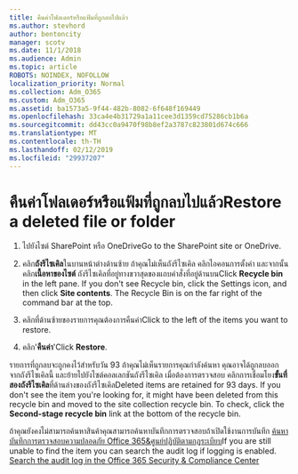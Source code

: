 ```yaml
---
title: คืนค่าโฟลเดอร์หรือแฟ้มที่ถูกลบไปแล้ว
ms.author: stevhord
author: bentoncity
manager: scotv
ms.date: 11/1/2018
ms.audience: Admin
ms.topic: article
ROBOTS: NOINDEX, NOFOLLOW
localization_priority: Normal
ms.collection: Adm_O365
ms.custom: Adm_O365
ms.assetid: ba1573a5-9f44-482b-8082-6f648f169449
ms.openlocfilehash: 33ca4e4b31729a1a11cee3d1359cd75286cb1b6a
ms.sourcegitcommit: dd43cc0a9470f98b8ef2a3787c823801d674c666
ms.translationtype: MT
ms.contentlocale: th-TH
ms.lasthandoff: 02/12/2019
ms.locfileid: "29937207"
---
```

# <a name="restore-a-deleted-file-or-folder"></a><span data-ttu-id="88615-102">คืนค่าโฟลเดอร์หรือแฟ้มที่ถูกลบไปแล้ว</span><span class="sxs-lookup"><span data-stu-id="88615-102">Restore a deleted file or folder</span></span>

1. <span data-ttu-id="88615-103">ไปยังไซต์ SharePoint หรือ OneDrive</span><span class="sxs-lookup"><span data-stu-id="88615-103">Go to the SharePoint site or OneDrive.</span></span>
    
2. <span data-ttu-id="88615-p101">คลิก**ถังรีไซเคิล**ในบานหน้าต่างด้านซ้าย ถ้าคุณไม่เห็นถังรีไซเคิล คลิกไอคอนการตั้งค่า และจากนั้น คลิก**เนื้อหาของไซต์** ถังรีไซเคิลที่อยู่ทางขวาสุดของแถบคำสั่งที่อยู่ด้านบน</span><span class="sxs-lookup"><span data-stu-id="88615-p101">Click **Recycle bin** in the left pane. If you don't see Recycle bin, click the Settings icon, and then click **Site contents**. The Recycle Bin is on the far right of the command bar at the top.</span></span>
    
3. <span data-ttu-id="88615-107">คลิกที่ด้านซ้ายของรายการคุณต้องการคืนค่า</span><span class="sxs-lookup"><span data-stu-id="88615-107">Click to the left of the items you want to restore.</span></span>
    
4. <span data-ttu-id="88615-108">คลิก'**คืนค่า**'</span><span class="sxs-lookup"><span data-stu-id="88615-108">Click **Restore**.</span></span>
    
<span data-ttu-id="88615-p102">รายการที่ถูกลบจะถูกคงไว้สำหรับวัน 93 ถ้าคุณไม่เห็นรายการคุณกำลังค้นหา คุณอาจได้ถูกลบออกจากถังรีไซเคิลนี้ และย้ายไปยังไซต์คอลเลกชันถังรีไซเคิล เมื่อต้องการตรวจสอบ คลิกการเชื่อมโยง**ขั้นที่สองถังรีไซเคิล**ที่ด้านล่างของถังรีไซเคิล</span><span class="sxs-lookup"><span data-stu-id="88615-p102">Deleted items are retained for 93 days. If you don't see the item you're looking for, it might have been deleted from this recycle bin and moved to the site collection recycle bin. To check, click the **Second-stage recycle bin** link at the bottom of the recycle bin.</span></span> 
  
<span data-ttu-id="88615-p103">ถ้าคุณยังคงไม่สามารถค้นหาสินค้าคุณสามารถค้นหาบันทึกการตรวจสอบถ้าเปิดใช้งานการบันทึก [ค้นหาบันทึกการตรวจสอบความปลอดภัย Office 365&amp;ศูนย์ปฏิบัติตามกฎระเบียบ](https://support.office.com/article/0d4d0f35-390b-4518-800e-0c7ec95e946c.aspx)</span><span class="sxs-lookup"><span data-stu-id="88615-p103">If you are still unable to find the item you can search the audit log if logging is enabled. [Search the audit log in the Office 365 Security &amp; Compliance Center](https://support.office.com/article/0d4d0f35-390b-4518-800e-0c7ec95e946c.aspx)</span></span>
  

